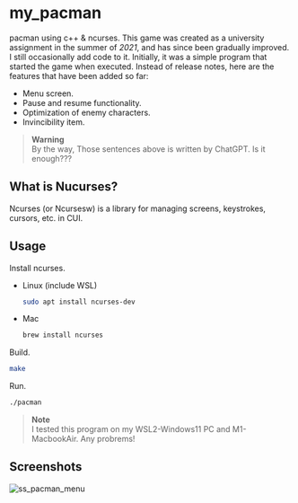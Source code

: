 # my_pacman
pacman using c++ &amp; ncurses.
This game was created as a university assignment in the summer of _2021_, and has since been gradually improved. I still occasionally add code to it.
Initially, it was a simple program that started the game when executed.
Instead of release notes, here are the features that have been added so far:

* Menu screen.
* Pause and resume functionality.
* Optimization of enemy characters.
* Invincibility item.

> **Warning**
> <br>By the way, Those sentences above is written by ChatGPT. Is it enough???

## What is Nucurses?
Ncurses (or Ncursesw) is a library for managing screens, keystrokes, cursors, etc. in CUI.

## Usage

Install ncurses.
* Linux (include WSL)
  ```sh
  sudo apt install ncurses-dev
  ```
* Mac
  ```sh
  brew install ncurses
  ```

Build.
```sh
make
```
Run.
```sh
./pacman
```
> **Note**
> <br>I tested this program on my WSL2-Windows11 PC and M1-MacbookAir. Any probrems!

## Screenshots
![ss_pacman_menu](https://user-images.githubusercontent.com/67182687/222733784-ce4c5f86-e5b2-458d-9c29-3b83513479e6.png)
